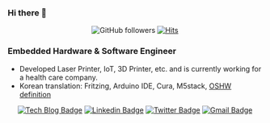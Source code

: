 ### Hi there 👋

<div align=center>

![GitHub followers](https://img.shields.io/github/followers/jbkim?style=social)
[![Hits](https://hits.seeyoufarm.com/api/count/incr/badge.svg?url=https%3A%2F%2Fgithub.com%2Fjbkim&count_bg=%2379C83D&title_bg=%23555555&icon=&icon_color=%23E7E7E7&title=hits&edge_flat=false)](https://hits.seeyoufarm.com)

</div>

### Embedded Hardware & Software Engineer
- Developed Laser Printer, IoT, 3D Printer, etc. and is currently working for a health care company.
- Korean translation: Fritzing, Arduino IDE, Cura, M5stack, [OSHW definition](https://www.oshwa.org/definition/korean/)

<div align=center>


[![Tech Blog Badge](http://img.shields.io/badge/-Tech%20blog-black?style=flat-square&logo=wordpress&link=https://openmicrolab.com/)](https://openmicrolab.com/) 
[![Linkedin Badge](https://img.shields.io/badge/-LinkedIn-blue?style=flat-square&logo=Linkedin&logoColor=white&link=https://www.linkedin.com/in/jinbuhmkim/)](https://www.linkedin.com/in/jinbuhmkim/) 
[![Twitter Badge](https://img.shields.io/twitter/follow/EspressoDopio?style=social&logo=Twitter&link=https://twitter.com/espressodopio)](https://twitter.com/espressodopio)
[![Gmail Badge](https://img.shields.io/badge/-Gmail-d14836?style=flat-square&logo=Gmail&logoColor=white&link=mailto:Jinbuhm.Kim@gmail.com)](mailto:Jinbuhm.Kim@gmail.com)

</div>

<!--
Here are some ideas to get you started:
- 🔭 I’m currently working on ...
- 🌱 I’m currently learning ...
- 👯 I’m looking to collaborate on ...
- 🤔 I’m looking for help with ...
- 💬 Ask me about ...
- 📫 How to reach me: ...
- 😄 Pronouns: ...
- ⚡ Fun fact: ...
-->
